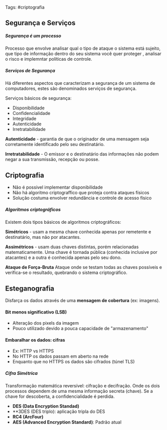 Tags: #criptografia 


## Segurança e Serviços

##### Segurança é um processo

Processo que envolve analisar qual o tipo de ataque o sistema está sujeito, que tipo de informação dentro do seu sistema você quer proteger , analisar o risco e implemntar políticas de controle. 

##### Serviços de Segurança

Há diferentes aspectos que caracterizam a segurança de um sistema de computadores, estes são denominados serviços de segurança.

Serviços básicos de segurança:

- Disponibilidade
- Confidencialidade
- Integridade
- Autenticidade
- Irretratabilidade

**Autenticidade** - garantia de que o originador de uma mensagem seja corretamente identificado pelo seu destinatário.

**Irretratabilidade** - O emissor e o destinatário das informações não podem negar a sua transmissão, recepção ou posse.



## Criptografia

- Não é possivel implementar disponibilidade
- Não há algoritmo criptograffico que proteja contra ataques físicos
- Solução costuma envolver redundância e controle de acesso físico

##### Algoritmos criptográficos

Existem dois tipos básicos de algoritmos criptográficos:

**Simétricos** - usam a mesma chave conhecida apenas por remetente e destinatário, mas não por atacantes.

**Assimétricos** - usam duas chaves distintas, porém relacionadas matematicamente. Uma chave é tornada pública (conhecida inclusive por atacantes) e a outra é conhecida apenas pelo seu dono.


**Ataque de Força-Bruta**
Ataque onde se testam todas as chaves possíveis e verifica-se o resultado, quebrando o sistema criptográfico.



## Esteganografia

Disfarça os dados através de uma **mensagem de cobertura** (ex: imagens).

#### Bit menos significativo (LSB)
- Alteração dos pixels da imagem
- Pouco utilizado devido a pouca capacidade de "armazenamento"

#### Embaralhar os dados: cifras
- Ex: HTTP vs HTTPS
- No HTTP os dados passam em aberto na rede
- Enquanto que no HTTPS os dados são cifrados (túnel TLS)


##### Cifra Simétrica

Transformação matemática reversível: cifração e decifração. Onde os dois processos dependem de uma mesma informação secreta (chave). Se a chave for descoberta, a confidencialidade é perdida.

- **DES (Data Encryption Standad)**
- **3DES (DES triplo): aplicação tripla do DES
- **RC4 (ArcFour)** 
- **AES (Advanced Encryption Standard)**: Padrão atual


